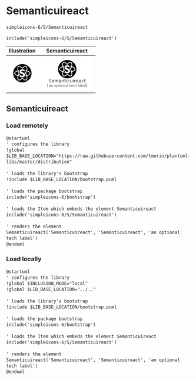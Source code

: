 # Semanticuireact


```text
simpleicons-6/S/Semanticuireact
```

```text
include('simpleicons-6/S/Semanticuireact')
```



| Illustration | Semanticuireact |
| :---: | :---: |
| ![illustration for Illustration](../../simpleicons-6/S/Semanticuireact.png) | ![illustration for Semanticuireact](../../simpleicons-6/S/Semanticuireact.Local.png) |




## Semanticuireact

### Load remotely
```plantuml
@startuml
' configures the library
!global $LIB_BASE_LOCATION="https://raw.githubusercontent.com/tmorin/plantuml-libs/master/distribution"

' loads the library's bootstrap
!include $LIB_BASE_LOCATION/bootstrap.puml

' loads the package bootstrap
include('simpleicons-6/bootstrap')

' loads the Item which embeds the element Semanticuireact
include('simpleicons-6/S/Semanticuireact')

' renders the element
Semanticuireact('Semanticuireact', 'Semanticuireact', 'an optional tech label')
@enduml
```

### Load locally
```plantuml
@startuml
' configures the library
!global $INCLUSION_MODE="local"
!global $LIB_BASE_LOCATION="../.."

' loads the library's bootstrap
!include $LIB_BASE_LOCATION/bootstrap.puml

' loads the package bootstrap
include('simpleicons-6/bootstrap')

' loads the Item which embeds the element Semanticuireact
include('simpleicons-6/S/Semanticuireact')

' renders the element
Semanticuireact('Semanticuireact', 'Semanticuireact', 'an optional tech label')
@enduml
```

